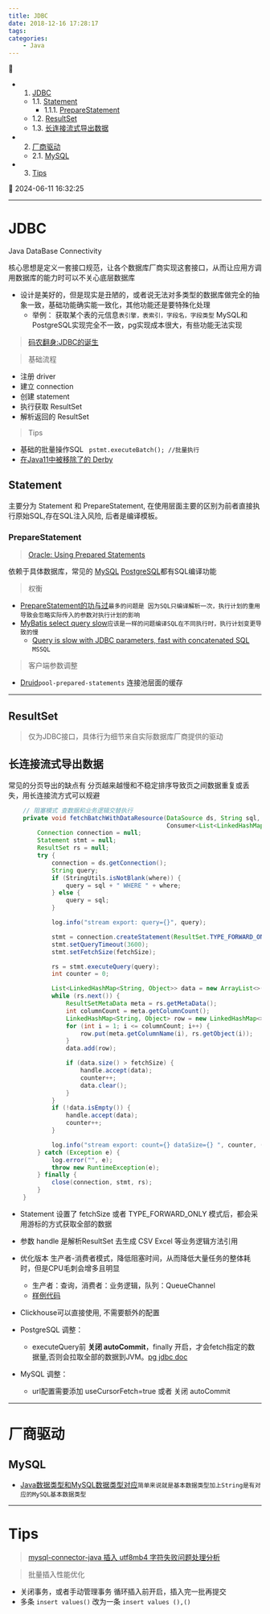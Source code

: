 ```yaml
---
title: JDBC
date: 2018-12-16 17:28:17
tags: 
categories: 
    - Java
---
```


💠

- 1. [JDBC](#jdbc)
    - 1.1. [Statement](#statement)
        - 1.1.1. [PrepareStatement](#preparestatement)
    - 1.2. [ResultSet](#resultset)
    - 1.3. [长连接流式导出数据](#长连接流式导出数据)
- 2. [厂商驱动](#厂商驱动)
    - 2.1. [MySQL](#mysql)
- 3. [Tips](#tips)

💠 2024-06-11 16:32:25
****************************************
# JDBC
Java DataBase Connectivity

核心思想是定义一套接口规范，让各个数据库厂商实现这套接口，从而让应用方调用数据库的能力时可以不关心底层数据库
- 设计是美好的，但是现实是丑陋的，或者说无法对多类型的数据库做完全的抽象一致，基础功能确实能一致化，其他功能还是要特殊化处理
    - 举例： 获取某个表的元信息`表引擎，表索引，字段名，字段类型` MySQL和PostgreSQL实现完全不一致，pg实现成本很大，有些功能无法实现

> [码农翻身:JDBC的诞生](https://mp.weixin.qq.com/s?__biz=MzAxOTc0NzExNg==&mid=2665513438&idx=1&sn=2967d595bb7d4ffdd2dacd3ab7501bbd&chksm=80d6799db7a1f08b27dc97650434fb2fc0e2570628945db99d9300a99e52828fd05c42fdb441&scene=21#wechat_redirect)

> 基础流程
- 注册 driver
- 建立 connection
- 创建 statement
- 执行获取 ResultSet
- 解析返回的 ResultSet


> Tips
- 基础的批量操作SQL ` pstmt.executeBatch(); //批量执行`
- [在Java11中被移除了的 Derby](http://db.apache.org/derby/derby_comm.html)

## Statement
主要分为 Statement 和 PrepareStatement, 在使用层面主要的区别为前者直接执行原始SQL,存在SQL注入风险, 后者是编译模板。

### PrepareStatement
> [Oracle: Using Prepared Statements](https://docs.oracle.com/javase/tutorial/jdbc/basics/prepared.html)

依赖于具体数据库，常见的 [MySQL](https://dev.mysql.com/doc/refman/8.3/en/sql-prepared-statements.html) [PostgreSQL](https://jdbc.postgresql.org/documentation/server-prepare/)都有SQL编译功能

> 权衡
- [PrepareStatement的功与过](https://www.cnblogs.com/wangzhen3798/p/12206811.html)`最多的问题是 因为SQL只编译解析一次，执行计划的重用导致会忽略实际传入的参数对执行计划的影响`
- [MyBatis select query slow](https://groups.google.com/g/mybatis-user/c/Wubq26QCWYo?pli=1)`应该是一样的问题编译SQL在不同执行时，执行计划变更导致的慢`
    - [Query is slow with JDBC parameters, fast with concatenated SQL](https://dba.stackexchange.com/questions/231109/query-is-slow-with-jdbc-parameters-fast-with-concatenated-sql) `MSSQL`


> 客户端参数调整
- [Druid](https://github.com/alibaba/druid/blob/master/druid-spring-boot-starter/README_EN.md)`pool-prepared-statements` 连接池层面的缓存

************************

## ResultSet
> 仅为JDBC接口，具体行为细节来自实际数据库厂商提供的驱动

## 长连接流式导出数据
常见的分页导出的缺点有 分页越来越慢和不稳定排序导致页之间数据重复或丢失，用长连接流方式可以规避

```java
    // 阻塞模式 查数据和业务逻辑交替执行
    private void fetchBatchWithDataResource(DataSource ds, String sql, String where, int fetchSize,
                                            Consumer<List<LinkedHashMap<String, Object>>> handle) {
        Connection connection = null;
        Statement stmt = null;
        ResultSet rs = null;
        try {
            connection = ds.getConnection();
            String query;
            if (StringUtils.isNotBlank(where)) {
                query = sql + " WHERE " + where;
            } else {
                query = sql;
            }

            log.info("stream export: query={}", query);

            stmt = connection.createStatement(ResultSet.TYPE_FORWARD_ONLY, ResultSet.CONCUR_READ_ONLY);
            stmt.setQueryTimeout(3600);
            stmt.setFetchSize(fetchSize);

            rs = stmt.executeQuery(query);
            int counter = 0;

            List<LinkedHashMap<String, Object>> data = new ArrayList<>();
            while (rs.next()) {
                ResultSetMetaData meta = rs.getMetaData();
                int columnCount = meta.getColumnCount();
                LinkedHashMap<String, Object> row = new LinkedHashMap<>();
                for (int i = 1; i <= columnCount; i++) {
                    row.put(meta.getColumnName(i), rs.getObject(i));
                }
                data.add(row);

                if (data.size() > fetchSize) {
                    handle.accept(data);
                    counter++;
                    data.clear();
                }
            }
            if (!data.isEmpty()) {
                handle.accept(data);
                counter++;
            }

            log.info("stream export: count={} dataSize={} ", counter, (counter - 1) * fetchSize + data.size());
        } catch (Exception e) {
            log.error("", e);
            throw new RuntimeException(e);
        } finally {
            close(connection, stmt, rs);
        }
    }
```
- Statement 设置了 fetchSize 或者 TYPE_FORWARD_ONLY 模式后，都会采用游标的方式获取全部的数据
- 参数 handle 是解析ResultSet 去生成 CSV Excel 等业务逻辑方法引用
- 优化版本 生产者-消费者模式，降低阻塞时间，从而降低大量任务的整体耗时，但是CPU毛刺会增多且明显
    - 生产者：查询，消费者：业务逻辑，队列：QueueChannel 
    - [样例代码](https://github.com/Kuangcp/JavaBase/blob/master/concurrency/src/test/java/com/github/kuangcp/queue/use/blocking/ReaderWriterTest.java)

- Clickhouse可以直接使用, 不需要额外的配置
- PostgreSQL 调整：
    - executeQuery前 **关闭 autoCommit**，finally 开启，才会fetch指定的数据量,否则会拉取全部的数据到JVM。[pg jdbc doc](https://jdbc.postgresql.org/documentation/head/connect.html#connection-parameters)
- MySQL 调整：
    - url配置需要添加 useCursorFetch=true 或者 关闭 autoCommit 

************************
# 厂商驱动
## MySQL

- [Java数据类型和MySQL数据类型对应](https://dev.mysql.com/doc/connector-j/5.1/en/connector-j-reference-type-conversions.html)`简单来说就是基本数据类型加上String是有对应的MySQL基本数据类型`

************************

# Tips
> [mysql-connector-java 插入 utf8mb4 字符失败问题处理分析](https://blog.arstercz.com/mysql-connector-java-%e6%8f%92%e5%85%a5-utf8mb4-%e5%ad%97%e7%ac%a6%e5%a4%b1%e8%b4%a5%e9%97%ae%e9%a2%98%e5%a4%84%e7%90%86%e5%88%86%e6%9e%90/)

> 批量插入性能优化
- 关闭事务，或者手动管理事务 循环插入前开启，插入完一批再提交
- 多条 `insert values()` 改为一条 `insert values (),()`